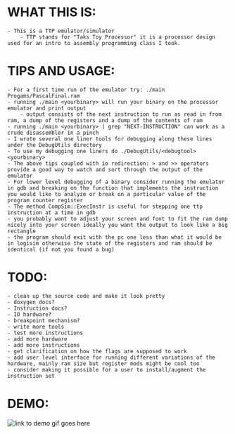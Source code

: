 # WHAT THIS IS:
	- This is a TTP emulator/simulator
		- TTP stands for "Taks Toy Processor" it is a processor design used for an intro to assembly programming class I took.
# TIPS AND USAGE:
	- For a first time run of the emulator try: ./main Progams/PascalFinal.ram
	- running ./main <yourbinary> will run your binary on the processor emulator and print output
		- output consists of the next instruction to run as read in from ram, a dump of the registers and a dump of the contents of ram
	- running ./main <yourbinary> | grep "NEXT-INSTRUCTION" can work as a crude disassembler in a pinch
	- I wrote several one liner tools for debugging along these lines under the DebugUtils directory
	- To use my debugging one liners do ./DebugUtils/<debugtool> <yourbinary>
	- The above tips coupled with io redirection: > and >> operators provide a good way to watch and sort through the output of the emulator
	- For lower level debugging of a binary consider running the emulator in gdb and breaking on the function that implements the instruction you would like to analyze or break on a particular value of the program counter register
	- The method CompSim::ExecInstr is useful for stepping one ttp instruction at a time in gdb
	- you probably want to adjust your screen and font to fit the ram dump nicely into your screen ideally you want the output to look like a big rectangle
	- the program should exit with the pc one less than what it would be in logisim otherwise the state of the registers and ram should be identical (if not you found a bug)
# TODO:
	- clean up the source code and make it look pretty
	- doxygen docs?
	- Instruction docs?
	- IO hardware?
	- breakpoint mechanism?
	- write more tools
	- test more instructions
	- add more hardware
	- add more instructions
	- get clarification on how the flags are supposed to work
	- add user level interface for running different variations of the hardware, mainly ram size but register mods might be cool too
	- consider making it possible for a user to install/augment the instruction set

# DEMO:
![link to demo gif goes here](https://raw.githubusercontent.com/mehstruslehpy/Documents/master/C%2B%2B/TTPSim/TTPSimAndAsmDemo.gif)
